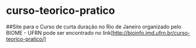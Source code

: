 # curso-teorico-pratico
##Site para o Curso de curta duração no Rio de Janeiro organizado pelo BIOME - UFRN
pode ser encontrado no link[http://bioinfo.imd.ufrn.br/curso-teorico-pratico/]
